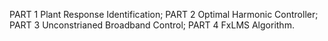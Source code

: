 PART 1  Plant Response Identification;
PART 2    Optimal Harmonic Controller;
PART 3  Unconstrianed Broadband Control;
PART 4  FxLMS Algorithm.
